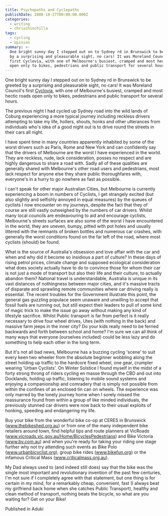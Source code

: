 ```yaml
---
title: Psychopaths and Cyclepaths
publishDate: 2008-10-27T00:00:00.000Z
categories:
  - writing
  - chrischinchilla
tags:
  - cycling
  - opinion
summary: >-
  One bright sunny day I stepped out on to Sydney rd in Brunswick to be greeted
  by a surprising and pleasurable sight, no cars! It was Moreland Council's
  first Cyclovia, with one of Melbourne's busiest, cramped and most hectic roads
  open only to bikes, pedestrians and public transport for several hours.
---
```


One bright sunny day I stepped out on to Sydney rd in Brunswick to be greeted by a surprising and pleasurable sight, no cars! It was Moreland Council's first [Cyclovia](www.cyclovia.org), with one of Melbourne's busiest, cramped and most hectic roads open only to bikes, pedestrians and public transport for several hours.

The previous night I had cycled up Sydney road into the wild lands of Coburg experiencing a more typical journey including reckless drivers attempting to take my life, hollers, shouts, honks and other utterances from individuals who's idea of a good night out is to drive round the streets in their cars all night.

I have spent time in many countries apparently inhabited by some of the worst drivers such as Paris, Rome and New York and can confidently say that the drivers of Melbourne are the worst I have experienced in the world. They are reckless, rude, lack consideration, posses no respect and are highly dangerous to share a road with. Sadly all of these qualities are generally shared with Melbourne's other road users and pedestrians, most lack respect for anyone else they share public thoroughfares with, everyone's in a hurry to go nowhere as fast as possible.

I can't speak for other major Australian Cities, but Melbourne is currently experiencing a boom in numbers of Cyclists, I get strangely excited (but also slightly and selfishly annoyed in equal measures) by the queues of cyclists I now encounter on my journeys, despite the fact that they of course are still vastly outweighed by the numbers of car drivers. Whilst many local councils are endeavouring to aid and encourage cyclists, Melbourne's streets surfaces are also some of the worst I have encountered in the world, they are uneven, bumpy, pitted with pot holes and usually littered with the remnants of broken bottles and numerous car crashes, with generally the worst conditions found on the far left of the road, where most cyclists (should) be found.

What is the source of Australia's obsession and love affair with the car and when and why did it become so insidious a part of culture? In these days of rising petrol prices, climate change and supposed ecological consideration what does society actually have to do to convince those for whom their car is not just a mode of transport but also their life and their culture, to actually abandon them? National travel is understandable, Australia is unique in its vast distances of nothingness between major cities, and it's massive tracts of disparate and sprawling remote communities where car driving really is essential. The recent troubles for the Government illustrate this point, the general gas guzzling populace seem unaware and unwilling to accept that fossil fuels are running out, but still expect their leaders to pull of some kind of magic trick to make the issue go away without making any kind of lifestyle sacrifice. Whilst Public transport is far from perfect is it really necessary to drive four wheel drives, Utes (with nothing in the back) and massive farm jeeps in the inner city? Do your kids really need to be ferried backwards and forth between school and home? I'm sure we can all think of many ways that everyone (ourselves included) could be less lazy and do something to help each other in the long term.

But it's not all bad news, Melbourne has a buzzing cycling 'scene' to suit every keen two wheeler from the absolute beginner wobbling along the street holding up traffic to the hardcore fixed wheel, one gear, crumpler wearing 'Urban Cyclists'. On Winter Solstice I found myself in the midst of a forty strong throng of riders cycling en masse through the CBD and out into Docklands, holding up traffic, listening to mobile sound systems and enjoying a companionship and comradery that is simply not possible from within the confines of an enclosed tin can on wheels. The experience was only marred by the lonely journey home when I sorely missed the reassurance found from within a group of like minded individuals, the previously stunned car drivers were now back to their usual exploits of honking, speeding and endangering my life.

Buy your bike from the wonderful bike co-op at CERES in Brunswick (www.thebikeshed.org.au) or from one of the many independent bike retailers around town, find helpful tips and route planners at VicRoads (www.vicroads.vic.gov.au/Home/BicyclesPedestrians) and Bike Victoria (www.bv.com.au) and when you're ready for taking your riding one stage further why not try attending such events as Bike Polo (www.urbanbicyclist.org), group bike rides (www.bikefun.org) or the infamous Critical Mass (www.criticalmass.org.au).

My Dad always used to (and indeed still does) say that the bike was the single most important and revolutionary invention of the past few centuries, I'm not sure if I completely agree with that statement, but one thing is for certain in my mind, for a remarkably cheap, convenient, fast (I always beat my girlfriend back home when she catches Public Transport), healthy and clean method of transport, nothing beats the bicycle, so what are you waiting for? Get on your Bike!

Published in Aduki
